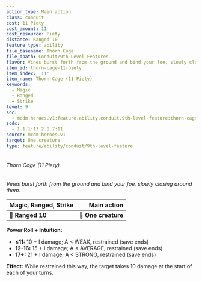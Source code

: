 ```yaml
---
action_type: Main action
class: conduit
cost: 11 Piety
cost_amount: 11
cost_resource: Piety
distance: Ranged 10
feature_type: ability
file_basename: Thorn Cage
file_dpath: Conduit/9th-Level Features
flavor: Vines burst forth from the ground and bind your foe, slowly closing around them.
item_id: thorn-cage-11-piety
item_index: '11'
item_name: Thorn Cage (11 Piety)
keywords:
  - Magic
  - Ranged
  - Strike
level: 9
scc:
  - mcdm.heroes.v1:feature.ability.conduit.9th-level-feature:thorn-cage-11-piety
scdc:
  - 1.1.1:13.2.8.7:11
source: mcdm.heroes.v1
target: One creature
type: feature/ability/conduit/9th-level-feature
---
```


###### Thorn Cage (11 Piety)

*Vines burst forth from the ground and bind your foe, slowly closing around them.*

| **Magic, Ranged, Strike** |     **Main action** |
| ------------------------- | ------------------: |
| **📏 Ranged 10**          | **🎯 One creature** |

**Power Roll + Intuition:**

- **≤11:** 10 + I damage; A < WEAK, restrained (save ends)
- **12-16:** 15 + I damage; A < AVERAGE, restrained (save ends)
- **17+:** 21 + I damage; A < STRONG, restrained (save ends)

**Effect:** While restrained this way, the target takes 10 damage at the start of each of your turns.
